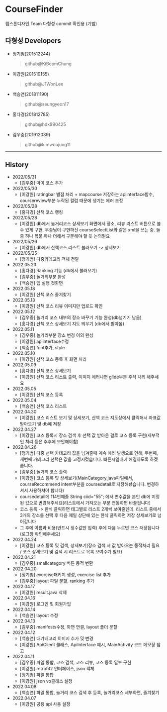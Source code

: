 # CourseFinder
캡스톤디자인 Team 다형성
commit 확인용 (기범)

## 다형성 Developers
- 정기범(201512244)
  >github@KiBeomChung
- 이강원(201510155)
  >github@J1WonLee
- 백승연(201811190)
  > github@seungyeon17
- 홍다경(201812785)
  > github@hdk990425
- 김우중(201912039)
  > github@kimwoojung11
* * *
## History
- 2022/05/31
  - [김우중] 마이 코스 추가
- 2022/05/30
  - [이강원] ratingbar 별점 처리  + mapcourse 저장하는 apiinterface함수, coursereview부분 누락된 컬럼 때문에 생기는 에러 조정
- 2022/05/28
  - [홍다경] 산책 코스 랭킹
- 2022/05/28
  - [이강원] db에서 놀거리코스 상세보기 화면에서 장소, 리뷰 리스트 버튼으로 볼 수 있게 구현, 우중님이 구현하신 courseSelectList와 같은 xml을 쓰는 중. 둘 중 하나 복붙 하나 더해서 구분해야 할 듯 논의필요  
- 2022/05/26
  - [이강원] db에서 산책코스 리스트 불러오기 -> 상세보기 
- 2022/05/25
  - [정기범] 다중카테고리 객체 전달
- 2022.05.23
  - [홍다경] Ranking 기능 (db에서 불러오기)
  - [김우중] 놀거리부분 완성
  - [백승연] 앱 실행 첫화면
- 2022.05.18
  - [이강원] 산책 코스 즐겨찾기 
- 2022.05.13
  - [이강원] 산책 코스 리뷰 이미지만 업로드 확인
- 2022.05.12
  - [김우중] 놀거리 코스 내부의 장소 바꾸기 기능 완성(db넘기기 남음)
  - [홍다경] 산책 코스 상세보기 지도 띄우기 (db에서 받아옴)
- 2022.05.11
  - [김우중] 놀거리부분 장소 변경 이외 완성
  - [이강원] apiinterface수정
  - [백승연] font추가, style
- 2022.05.10
  - [이강원] 산책 코스 등록 후 화면 처리
- 2022.05.09
  - [홍다경] 산책 코스 상세보기
  - [이강원] 산책 코스 리스트 출력, 이미지 에러나면 glide부분 주석 처리 해주세요
- 2022.05.05
  - [이강원] 산책 코스 등록 
- 2022.05.04
  - [백승연] 산책 코스 리스트 
- 2022.04.30
  - [이강원] 코스 리스트 보기 및 상세보기, 산책 코스 지도상에서 클릭해서 좌표값 받아오기 및 db에 저장
- 2022.04.27
  - [이강원] 코스 등록시 장소 검색 후 선택 값 받아온 걸로 코스 등록 구현(세부적인 처리 등은 추후에 보안해야함)
- 2022.04.26
  - [정기범] 다중 선택 카테고리 값을 넘겨줄때 계속 에러 발생으로 인해, 두번째, 세번째 카테고리 선택은 값을 고정시켰습니다. 빠른시일내에 해결하도록 하겠습니다.
  - [김우중] 놀거리 코스 출력
  - [이강원] 코스 등록 및 상세보기(MainCategory.java파일에서, courseRecommend intent부분을 coursedetail로 지정해놨습니다. 변경하셔서 사용하셔야 합니다)
  - coursedetail에 114번째줄 String ciid="55"; 에서 변수값을 본인 db에 지정된 값으로 변경해주세요(리스트에서 가져오는 부분 연동하면 바꿀겁니다)
  - 코스 등록 -> 한식 클릭하면 태그별로 리스트 2개씩 보여줄텐데, 리스트 중에서 3개의 장소를 선택 후 다음 제일 상단에 있는 한식 클릭하면 저장 상세보기로 넘어갑니다
  - 그 후에 이름과 비용(반드시 정수값만 입력) 후에 다음 누르면 코스 저장됩니다(로그창 확인해주세요)
- 2022.04.24
  - [이강원] 코스 등록 및 검색, 상세보기(장소 검색 시 값 받아오는 동적처리 필요 / 코스 상세보기 및 검색 시 리스트로 목록 보여주기 필요)
- 2022.04.21
  - [김우중] smallcategory 버튼 동적 변환
- 2022.04.20
  - [정기범] exercise패키지 생성, exercise list 추가
  - [김우중] layout 파일 분할, ranking 추가
- 2022.04.17
  - [이강원] result.java 삭제
- 2022.04.16
  - [이강원] 로그인 및 회원가입 
- 2022.04.14
  - [백승연] layout 수정
- 2022.04.13
  - [김우중] manifests수정, 화면 연결, layout 폴더 분할
- 2022.04.12
  - [백승연] 대카테고리 이미지 추가 및 변경
  - [이강원] ApiClient 클래스, ApiInterface 예시, MainActivity 코드 메모장 참고
- 2022.04.11
  - [김우중] 파일 통합, 코스 검색, 코스 리뷰, 코스 등록 일부 구현
  - [이강원] retrofit2 인터페이스, json 객체
  - [정기범] 파일 통합
  - [이강원] json vo클래스 설정
- 2022.04.08
  - [백승연] 파일 통합, 놀거리 코스 검색 후 등록, 놀거리코스 세부화면, 즐겨찾기
- 2022.04.07
  - [이강원] 공용 api 사용 설정

